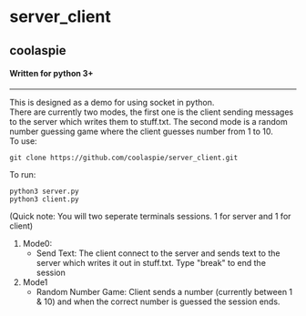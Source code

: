 # server_client  
## coolaspie  
#### Written for python 3+
---
This is designed as a demo for using socket in python.  
There are currently two modes, the first one is the client sending messages to the server which writes them to stuff.txt. The second mode is a random number guessing game where the client guesses number from 1 to 10.  
To use:  
```
git clone https://github.com/coolaspie/server_client.git
```  
To run:  
``` 
python3 server.py
python3 client.py
``` 
(Quick note: You will two seperate terminals sessions. 1 for server and 1 for client)
  
1. Mode0:  
    -  Send Text: The client connect to the server and sends text to the server which writes it out in stuff.txt. Type "break" to end the session
2. Mode1
    - Random Number Game: Client sends a number (currently between 1 & 10) and when the correct number is guessed the session ends.
